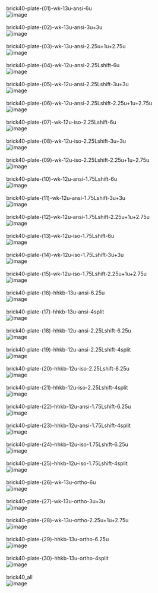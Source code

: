 <br/>brick40-plate-(01)-wk-13u-ansi-6u<br/>![image](./brick40-plate-(01)-wk-13u-ansi-6u.png)<br/>
<br/>brick40-plate-(02)-wk-13u-ansi-3u+3u<br/>![image](./brick40-plate-(02)-wk-13u-ansi-3u+3u.png)<br/>
<br/>brick40-plate-(03)-wk-13u-ansi-2.25u+1u+2.75u<br/>![image](./brick40-plate-(03)-wk-13u-ansi-2.25u+1u+2.75u.png)<br/>
<br/>brick40-plate-(04)-wk-12u-ansi-2.25Lshift-6u<br/>![image](./brick40-plate-(04)-wk-12u-ansi-2.25Lshift-6u.png)<br/>
<br/>brick40-plate-(05)-wk-12u-ansi-2.25Lshift-3u+3u<br/>![image](./brick40-plate-(05)-wk-12u-ansi-2.25Lshift-3u+3u.png)<br/>
<br/>brick40-plate-(06)-wk-12u-ansi-2.25Lshift-2.25u+1u+2.75u<br/>![image](./brick40-plate-(06)-wk-12u-ansi-2.25Lshift-2.25u+1u+2.75u.png)<br/>
<br/>brick40-plate-(07)-wk-12u-iso-2.25Lshift-6u<br/>![image](./brick40-plate-(07)-wk-12u-iso-2.25Lshift-6u.png)<br/>
<br/>brick40-plate-(08)-wk-12u-iso-2.25Lshift-3u+3u<br/>![image](./brick40-plate-(08)-wk-12u-iso-2.25Lshift-3u+3u.png)<br/>
<br/>brick40-plate-(09)-wk-12u-iso-2.25Lshift-2.25u+1u+2.75u<br/>![image](./brick40-plate-(09)-wk-12u-iso-2.25Lshift-2.25u+1u+2.75u.png)<br/>
<br/>brick40-plate-(10)-wk-12u-ansi-1.75Lshift-6u<br/>![image](./brick40-plate-(10)-wk-12u-ansi-1.75Lshift-6u.png)<br/>
<br/>brick40-plate-(11)-wk-12u-ansi-1.75Lshift-3u+3u<br/>![image](./brick40-plate-(11)-wk-12u-ansi-1.75Lshift-3u+3u.png)<br/>
<br/>brick40-plate-(12)-wk-12u-ansi-1.75Lshift-2.25u+1u+2.75u<br/>![image](./brick40-plate-(12)-wk-12u-ansi-1.75Lshift-2.25u+1u+2.75u.png)<br/>
<br/>brick40-plate-(13)-wk-12u-iso-1.75Lshift-6u<br/>![image](./brick40-plate-(13)-wk-12u-iso-1.75Lshift-6u.png)<br/>
<br/>brick40-plate-(14)-wk-12u-iso-1.75Lshift-3u+3u<br/>![image](./brick40-plate-(14)-wk-12u-iso-1.75Lshift-3u+3u.png)<br/>
<br/>brick40-plate-(15)-wk-12u-iso-1.75Lshift-2.25u+1u+2.75u<br/>![image](./brick40-plate-(15)-wk-12u-iso-1.75Lshift-2.25u+1u+2.75u.png)<br/>
<br/>brick40-plate-(16)-hhkb-13u-ansi-6.25u<br/>![image](./brick40-plate-(16)-hhkb-13u-ansi-6.25u.png)<br/>
<br/>brick40-plate-(17)-hhkb-13u-ansi-4split<br/>![image](./brick40-plate-(17)-hhkb-13u-ansi-4split.png)<br/>
<br/>brick40-plate-(18)-hhkb-12u-ansi-2.25Lshift-6.25u<br/>![image](./brick40-plate-(18)-hhkb-12u-ansi-2.25Lshift-6.25u.png)<br/>
<br/>brick40-plate-(19)-hhkb-12u-ansi-2.25Lshift-4split<br/>![image](./brick40-plate-(19)-hhkb-12u-ansi-2.25Lshift-4split.png)<br/>
<br/>brick40-plate-(20)-hhkb-12u-iso-2.25Lshift-6.25u<br/>![image](./brick40-plate-(20)-hhkb-12u-iso-2.25Lshift-6.25u.png)<br/>
<br/>brick40-plate-(21)-hhkb-12u-iso-2.25Lshift-4split<br/>![image](./brick40-plate-(21)-hhkb-12u-iso-2.25Lshift-4split.png)<br/>
<br/>brick40-plate-(22)-hhkb-12u-ansi-1.75Lshift-6.25u<br/>![image](./brick40-plate-(22)-hhkb-12u-ansi-1.75Lshift-6.25u.png)<br/>
<br/>brick40-plate-(23)-hhkb-12u-ansi-1.75Lshift-4split<br/>![image](./brick40-plate-(23)-hhkb-12u-ansi-1.75Lshift-4split.png)<br/>
<br/>brick40-plate-(24)-hhkb-12u-iso-1.75Lshift-6.25u<br/>![image](./brick40-plate-(24)-hhkb-12u-iso-1.75Lshift-6.25u.png)<br/>
<br/>brick40-plate-(25)-hhkb-12u-iso-1.75Lshift-4split<br/>![image](./brick40-plate-(25)-hhkb-12u-iso-1.75Lshift-4split.png)<br/>
<br/>brick40-plate-(26)-wk-13u-ortho-6u<br/>![image](./brick40-plate-(26)-wk-13u-ortho-6u.png)<br/>
<br/>brick40-plate-(27)-wk-13u-ortho-3u+3u<br/>![image](./brick40-plate-(27)-wk-13u-ortho-3u+3u.png)<br/>
<br/>brick40-plate-(28)-wk-13u-ortho-2.25u+1u+2.75u<br/>![image](./brick40-plate-(28)-wk-13u-ortho-2.25u+1u+2.75u.png)<br/>
<br/>brick40-plate-(29)-hhkb-13u-ortho-6.25u<br/>![image](./brick40-plate-(29)-hhkb-13u-ortho-6.25u.png)<br/>
<br/>brick40-plate-(30)-hhkb-13u-ortho-4split<br/>![image](./brick40-plate-(30)-hhkb-13u-ortho-4split.png)<br/>
<br/>brick40_all<br/>![image](./brick40_all.png)<br/>
